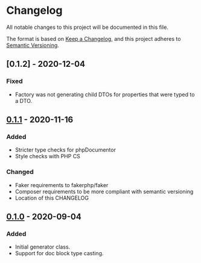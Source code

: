 # Changelog
All notable changes to this project will be documented in this file.

The format is based on [Keep a Changelog](https://keepachangelog.com/en/1.0.0/),
and this project adheres to [Semantic Versioning](https://semver.org/spec/v2.0.0.html).

## [0.1.2] - 2020-12-04
### Fixed
- Factory was not generating child DTOs for properties that were typed to a DTO.

## [0.1.1] - 2020-11-16
### Added
- Stricter type checks for phpDocumentor
- Style checks with PHP CS

### Changed
- Faker requirements to fakerphp/faker
- Composer requirements to be more compliant with semantic versioning
- Location of this CHANGELOG

## [0.1.0] - 2020-09-04
### Added
- Initial generator class.
- Support for doc block type casting.

[0.1.1]: https://github.com/anteris-dev/data-transfer-object-factory/compare/v0.1.0...v0.1.1
[0.1.0]: https://github.com/anteris-dev/data-transfer-object-factory/releases/tag/v0.1.0
